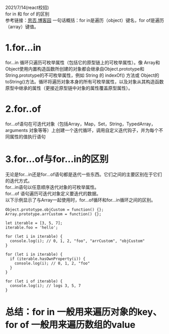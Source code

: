 2021/7/14(react校招)  
for in 和 for of 的区别  
参考链接：[思否](https://segmentfault.com/a/1190000022348279),[博客园](https://www.cnblogs.com/rogerwu/p/10738776.html)
一句话概括：for in是遍历（object）键名，for of是遍历（array）键值。
# 1.for...in  
for...in 循环只遍历可枚举属性（包括它的原型链上的可枚举属性）。像 Array和Object使用内置构造函数所创建的对象都会继承自Object.prototype和String.prototype的不可枚举属性，例如 String 的 indexOf()  方法或 Object的toString()方法。循环将遍历对象本身的所有可枚举属性，以及对象从其构造函数原型中继承的属性（更接近原型链中对象的属性覆盖原型属性）。  
# 2.for..of  
for...of语句在可迭代对象（包括Array，Map，Set，String，TypedArray，arguments 对象等等）上创建一个迭代循环，调用自定义迭代钩子，并为每个不同属性的值执行语句  
# 3.for...of与for...in的区别  
无论是for...in还是for...of语句都是迭代一些东西。它们之间的主要区别在于它们的迭代方式。  
for...in语句以任意顺序迭代对象的可枚举属性。  
for...of 语句遍历可迭代对象定义要迭代的数据。  
以下示例显示了与Array一起使用时，for...of循环和for...in循环之间的区别。  
```
Object.prototype.objCustom = function() {}; 
Array.prototype.arrCustom = function() {};

let iterable = [3, 5, 7];
iterable.foo = 'hello';

for (let i in iterable) {
  console.log(i); // 0, 1, 2, "foo", "arrCustom", "objCustom"
}

for (let i in iterable) {
  if (iterable.hasOwnProperty(i)) {
    console.log(i); // 0, 1, 2, "foo"
  }
}

for (let i of iterable) {
  console.log(i); // logs 3, 5, 7
}
```
# 总结：for in 一般用来遍历对象的key、for of 一般用来遍历数组的value












